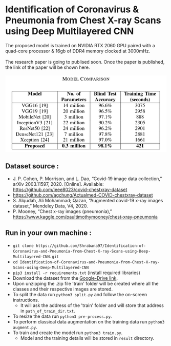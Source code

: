 # Identification of Coronavirus & Pneumonia from Chest X-ray Scans using Deep Multilayered CNN

The proposed model is trained on NVIDIA RTX 2060 GPU paired with a quad-core processor \& 16gb of DDR4 memory clocked at 3000mHz.
\
\
The research paper is going to publised soon. Once the paper is published, the link of the paper will be shown here.
\
\
![Alt Text](images/compare.png)

## Dataset source : 
* J. P. Cohen, P. Morrison, and L. Dao, “Covid-19 image data collection,” arXiv 2003.11597, 2020. [Online]. Available: https://github.com/ieee8023/covid-chestxray-dataset
* https://github.com/agchung/Actualmed-COVID-chestxray-dataset
* S. Alqudah, Ali Mohammad; Qazan, “Augmented covid-19 x-ray images dataset,” Mendeley Data, V4, 2020.
* P. Mooney, “Chest x-ray images (pneumonia),” https://www.kaggle.com/paultimothymooney/chest-xray-pneumonia

## Run in your own machine :
* `git clone https://github.com/Shrabana97/Identification-of-Coronavirus-and-Pneumonia-from-Chest-X-ray-Scans-using-Deep-Multilayered-CNN.git`
* `cd Identification-of-Coronavirus-and-Pneumonia-from-Chest-X-ray-Scans-using-Deep-Multilayered-CNN`
* `pip3 install -r requirements.txt` (install required libraries)
* Download the dataset from the [Google-Drive link]((https://drive.google.com/file/d/1OjT6BfNsRRB_nX2O_aAz6-3DRlcIFZiK/view?usp=sharing)).
* Upon unzipping the .zip file 'train' folder will be created where all the classes and their respective images are stored.
* To split the data run `python3 split.py` and follow the on-screen instructions.
    *   It will ask the address of the 'train' folder and will store that address in `path_of_train_dir.txt`. 
* To resize the data run `python3 pre-process.py`.
* To perform classical data augmentation on the training data run `python3 augment.py`.
* To train and create the model run `python3 train.py`.
    * Model and the training details will be stored in `result` directory.